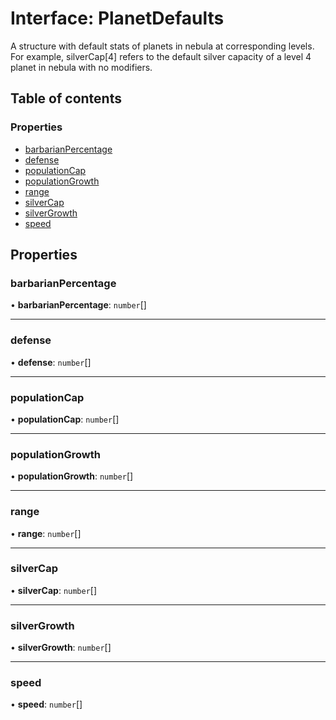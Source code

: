 # Interface: PlanetDefaults

A structure with default stats of planets in nebula at corresponding levels. For
example, silverCap[4] refers to the default silver capacity of a level 4
planet in nebula with no modifiers.

## Table of contents

### Properties

- [barbarianPercentage](PlanetDefaults.md#barbarianpercentage)
- [defense](PlanetDefaults.md#defense)
- [populationCap](PlanetDefaults.md#populationcap)
- [populationGrowth](PlanetDefaults.md#populationgrowth)
- [range](PlanetDefaults.md#range)
- [silverCap](PlanetDefaults.md#silvercap)
- [silverGrowth](PlanetDefaults.md#silvergrowth)
- [speed](PlanetDefaults.md#speed)

## Properties

### barbarianPercentage

• **barbarianPercentage**: `number`[]

___

### defense

• **defense**: `number`[]

___

### populationCap

• **populationCap**: `number`[]

___

### populationGrowth

• **populationGrowth**: `number`[]

___

### range

• **range**: `number`[]

___

### silverCap

• **silverCap**: `number`[]

___

### silverGrowth

• **silverGrowth**: `number`[]

___

### speed

• **speed**: `number`[]
